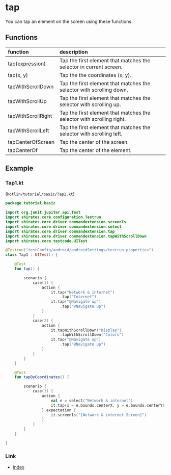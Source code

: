 # tap

You can tap an element on the screen using these functions.

## Functions

| function           | description                                                           |
|:-------------------|:----------------------------------------------------------------------|
| tap(expression)    | Tap the first element that matches the selector in current screen.    |
| tap(x, y)          | Tap the the coordinates (x, y).                                       |
| tapWithScrollDown  | Tap the first element that matches the selector with scrolling down.  |
| tapWithScrollUp    | Tap the first element that matches the selector with scrolling up.    |
| tapWithScrollRight | Tap the first element that matches the selector with scrolling right. |
| tapWithScrollLeft  | Tap the first element that matches the selector with scrolling left.  |
| tapCenterOfScreen  | Tap the center of the screen.                                         |
| tapCenterOf        | Tap the center of the element.                                        |

## Example

### Tap1.kt

(`kotlin/tutorial/basic/Tap1.kt`)

```kotlin
package tutorial.basic

import org.junit.jupiter.api.Test
import shirates.core.configuration.Testrun
import shirates.core.driver.commandextension.screenIs
import shirates.core.driver.commandextension.select
import shirates.core.driver.commandextension.tap
import shirates.core.driver.commandextension.tapWithScrollDown
import shirates.core.testcode.UITest

@Testrun("testConfig/android/androidSettings/testrun.properties")
class Tap1 : UITest() {

    @Test
    fun tap() {

        scenario {
            case(1) {
                action {
                    it.tap("Network & internet")
                        .tap("Internet")
                    it.tap("@Navigate up")
                        .tap("@Navigate up")
                }
            }
            case(2) {
                action {
                    it.tapWithScrollDown("Display")
                        .tapWithScrollDown("Colors")
                    it.tap("@Navigate up")
                        .tap("@Navigate up")
                }
            }
        }
    }

    @Test
    fun tapByCoordinates() {

        scenario {
            case(1) {
                action {
                    val e = select("Network & internet")
                    it.tap(x = e.bounds.centerX, y = e.bounds.centerY)
                }.expectation {
                    it.screenIs("[Network & internet Screen]")
                }
            }
        }
    }

}
```

### Link

- [index](../../../index.md)
